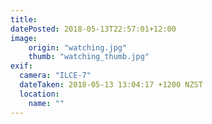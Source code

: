 ```yaml
---
title: 
datePosted: 2018-05-13T22:57:01+12:00
image: 
    origin: "watching.jpg"
    thumb: "watching_thumb.jpg"
exif:
  camera: "ILCE-7"
  dateTaken: 2018-05-13 13:04:17 +1200 NZST
  location:
    name: ""
---
```



	